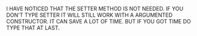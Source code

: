 I HAVE NOTICED THAT THE SETTER METHOD IS NOT NEEDED. IF YOU DON'T TYPE SETTER IT WILL STILL WORK WITH A ARGUMENTED CONSTRUCTOR.
IT CAN SAVE A LOT OF TIME. 
BUT IF YOU GOT TIME DO TYPE THAT AT LAST.
